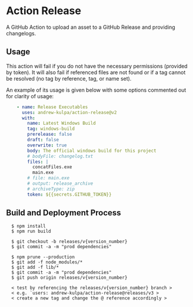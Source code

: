 # Action Release

A GitHub Action to upload an asset to a GitHub Release and providing changelogs.


Usage
-------
This action will fail if you do not have the necessary permissions (provided by token). It will also fail if referenced files are not found or if a tag cannot be resolved (no tag by reference, tag, or name set).

An example of its usage is given below with some options commented out for clarity of usage:
```yaml
    - name: Release Executables
      uses: andrew-kulpa/action-release@v2
      with:
        name: Latest Windows Build
        tag: windows-build
        prerelease: false
        draft: false
        overwrite: true
        body: The official windows build for this project
        # bodyFile: changelog.txt
        files: |
          concatFiles.exe
          main.exe
        # file: main.exe
        # output: release_archive
        # archiveType: zip
        token: ${{secrets.GITHUB_TOKEN}}
```

Build and Deployment Process
-------------
```
  $ npm install
  $ npm run build
  
  $ git checkout -b releases/v{version_number}
  $ git commit -a -m "prod dependencies"

  $ npm prune --production
  $ git add -f node_modules/*
  $ git add -f lib/*
  $ git commit -a -m "prod dependencies"
  $ git push origin releases/v{version_number}
  
  < test by referencing the releases/v{version_number} branch >
  < e.g. `users: andrew-kulpa/action-release@releases/v3 >
  < create a new tag and change the @ reference accordingly >
```
